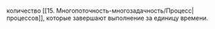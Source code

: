 количество [[15. Многопоточность-многозадачность/Процесс|процессов]], которые завершают выполнение за единицу времени. 
